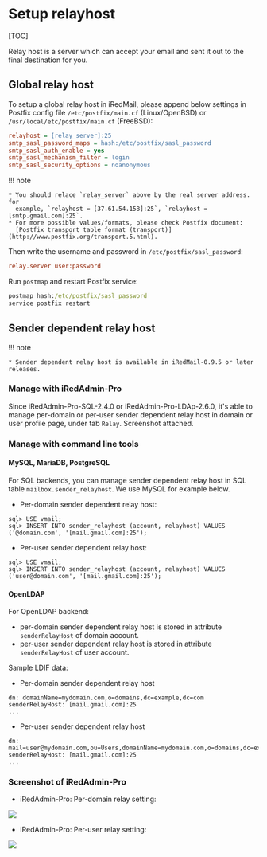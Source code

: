 # Setup relayhost

[TOC]

Relay host is a server which can accept your email and sent it out to the final
destination for you.

## Global relay host

To setup a global relay host in iRedMail, please append below settings in
Postfix config file `/etc/postfix/main.cf` (Linux/OpenBSD) or
`/usr/local/etc/postfix/main.cf` (FreeBSD):

```cfg
relayhost = [relay_server]:25
smtp_sasl_password_maps = hash:/etc/postfix/sasl_password
smtp_sasl_auth_enable = yes
smtp_sasl_mechanism_filter = login
smtp_sasl_security_options = noanonymous
```

!!! note

    * You should relace `relay_server` above by the real server address. for
      example, `relayhost = [37.61.54.158]:25`, `relayhost = [smtp.gmail.com]:25`.
    * For more possible values/formats, please check Postfix document:
      [Postfix transport table format (transport)](http://www.postfix.org/transport.5.html).

Then write the username and password in `/etc/postfix/sasl_password`:

```cfg
relay.server user:password
```

Run `postmap` and restart Postfix service:

```cmd
postmap hash:/etc/postfix/sasl_password
service postfix restart
```

## Sender dependent relay host

!!! note

    * Sender dependent relay host is available in iRedMail-0.9.5 or later releases.

### Manage with iRedAdmin-Pro

Since iRedAdmin-Pro-SQL-2.4.0 or iRedAdmin-Pro-LDAp-2.6.0, it's able to manage
per-domain or per-user sender dependent relay host in domain or user profile
page, under tab `Relay`. Screenshot attached.

### Manage with command line tools

#### MySQL, MariaDB, PostgreSQL

For SQL backends, you can manage sender dependent relay host in SQL table
`mailbox.sender_relayhost`. We use MySQL for example below.

* Per-domain sender dependent relay host:

```
sql> USE vmail;
sql> INSERT INTO sender_relayhost (account, relayhost) VALUES ('@domain.com', '[mail.gmail.com]:25');
```

* Per-user sender dependent relay host:

```
sql> USE vmail;
sql> INSERT INTO sender_relayhost (account, relayhost) VALUES ('user@domain.com', '[mail.gmail.com]:25');
```

#### OpenLDAP

For OpenLDAP backend:

* per-domain sender dependent relay host is stored in attribute `senderRelayHost` of domain account.
* per-user sender dependent relay host is stored in attribute `senderRelayHost` of user account.

Sample LDIF data:

* Per-domain sender dependent relay host

```
dn: domainName=mydomain.com,o=domains,dc=example,dc=com
senderRelayHost: [mail.gmail.com]:25
...
```

* Per-user sender dependent relay host

```
dn: mail=user@mydomain.com,ou=Users,domainName=mydomain.com,o=domains,dc=example,dc=com
senderRelayHost: [mail.gmail.com]:25
...
```

### Screenshot of iRedAdmin-Pro

* iRedAdmin-Pro: Per-domain relay setting:

![](../images/iredadmin/domain_profile_relay.png)

* iRedAdmin-Pro: Per-user relay setting:

![](../images/iredadmin/user_profile_relay.png)

